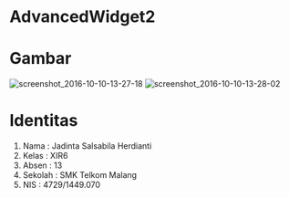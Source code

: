 # AdvancedWidget2

<h1>Gambar</h1>

![screenshot_2016-10-10-13-27-18](https://cloud.githubusercontent.com/assets/22228545/19228365/ae203104-8eee-11e6-948f-961f3de30899.png)
![screenshot_2016-10-10-13-28-02](https://cloud.githubusercontent.com/assets/22228545/19228366/ae219c7e-8eee-11e6-9586-8771d645f06b.png)

<h1>Identitas</h1>
<ol>
<li> Nama : Jadinta Salsabila Herdianti </li>
<li> Kelas : XIR6 </li>
<li> Absen : 13 </li>
<li> Sekolah : SMK Telkom Malang </li>
<li> NIS : 4729/1449.070 </li>


